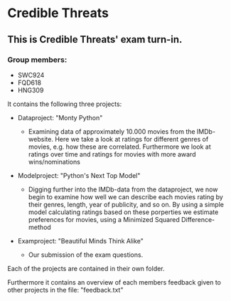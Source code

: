 # Credible Threats
## This is Credible Threats' exam turn-in.
### Group members:
* SWC924
* FQD618
* HNG309

It contains the following three projects:
* Dataproject: "Monty Python"
	* Examining data of approximately 10.000 movies from the IMDb-website. Here we take a look at ratings for different genres of movies, e.g. how these are correlated. Furthermore we look at ratings over time and ratings for movies with more award wins/nominations

* Modelproject: "Python's Next Top Model"
	* Digging further into the IMDb-data from the dataproject, we now begin to examine how well we can describe each movies rating by their genres, length, year of publicity, and so on. By using a simple model calculating ratings based on these porperties we estimate preferences for movies, using a Minimized Squared Difference-method

* Examproject: "Beautiful Minds Think Alike"
	* Our submission of the exam questions. 

Each of the projects are contained in their own folder.

Furthermore it contains an overview of each members feedback given to other projects in the file: "feedback.txt"